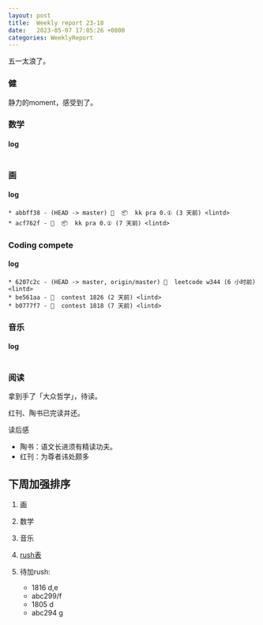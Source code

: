 ```yaml
---
layout: post
title:  Weekly report 23-18
date:   2023-05-07 17:05:26 +0800
categories: WeeklyReport
---
```


五一太浪了。

### 健

静力的moment，感受到了。

### 数学

#### log
```

```

### 画

#### log
```
* abbff38 - (HEAD -> master) 🤖  📦  kk pra 0.① (3 天前) <lintd>
* acf762f - 🤖  📦  kk pra 0.① (7 天前) <lintd>
```

### Coding compete

#### log
```
* 6207c2c - (HEAD -> master, origin/master) 🎉  leetcode w344 (6 小时前) <lintd>
* be561aa - 🎉  contest 1826 (2 天前) <lintd>
* b0777f7 - 🎉  contest 1818 (7 天前) <lintd>
```

### 音乐

#### log
```

```

### 阅读

拿到手了「大众哲学」，待读。

红刊、陶书已完读并还。

读后感
- 陶书：语文长进须有精读功夫。
- 红刊：为尊者讳处颇多



## 下周加强排序

1. 画
2. 数学
3. 音乐

4. [rush表](https://github.com/users/lifeich1/projects/2/views/1)
5. 待加rush:
   - 1816 d,e
   - abc299/f
   - 1805 d
   - abc294 g
